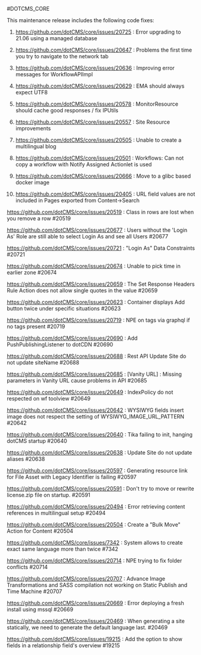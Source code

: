 #DOTCMS_CORE


This maintenance release includes the following code fixes:

1. https://github.com/dotCMS/core/issues/20725 : Error upgrading to 21.06 using a managed database

2. https://github.com/dotCMS/core/issues/20647 : Problems the first time you try to navigate to the network tab

3. https://github.com/dotCMS/core/issues/20636 : Improving error messages for WorkflowAPIImpl

4. https://github.com/dotCMS/core/issues/20629 : EMA should always expect UTF8

5. https://github.com/dotCMS/core/issues/20578 : MonitorResource should cache good responses / fix IPUtils

6. https://github.com/dotCMS/core/issues/20557 : Site Resource improvements

7. https://github.com/dotCMS/core/issues/20505 : Unable to create a multilingual blog

8. https://github.com/dotCMS/core/issues/20501 : Workflows: Can not copy a workflow with Notify Assigned Actionlet is used

9. https://github.com/dotCMS/core/issues/20666 : Move to a glibc based docker image

10. https://github.com/dotCMS/core/issues/20405 : URL field values are not included in Pages exported from Content->Search

https://github.com/dotCMS/core/issues/20519 : Class in rows are lost when you remove a row #20519

https://github.com/dotCMS/core/issues/20677 : Users without the 'Login As' Role are still able to select Login As and see all Users #20677

https://github.com/dotCMS/core/issues/20721 : "Login As" Data Constraints #20721

https://github.com/dotCMS/core/issues/20674 : Unable to pick time in earlier zone #20674

https://github.com/dotCMS/core/issues/20659 : The Set Response Headers Rule Action does not allow single quotes in the value #20659

https://github.com/dotCMS/core/issues/20623 : Container displays Add button twice under specific situations #20623

https://github.com/dotCMS/core/issues/20719 : NPE on tags via graphql if no tags present #20719

https://github.com/dotCMS/core/issues/20690 : Add PushPublishingListener to dotCDN #20690

https://github.com/dotCMS/core/issues/20688 : Rest API Update Site do not update siteName #20688

https://github.com/dotCMS/core/issues/20685 : [Vanity URL] : Missing parameters in Vanity URL cause problems in API #20685

https://github.com/dotCMS/core/issues/20649 : IndexPolicy do not respected on wf toolview #20649

https://github.com/dotCMS/core/issues/20642 : WYSIWYG fields insert image does not respect the setting of WYSIWYG_IMAGE_URL_PATTERN #20642

https://github.com/dotCMS/core/issues/20640 : Tika failing to init, hanging dotCMS startup #20640

https://github.com/dotCMS/core/issues/20638 : Update Site do not update aliases #20638

https://github.com/dotCMS/core/issues/20597 : Generating resource link for File Asset with Legacy Identifier is failing #20597

https://github.com/dotCMS/core/issues/20591 : Don't try to move or rewrite license.zip file on startup. #20591

https://github.com/dotCMS/core/issues/20494 : Error retrieving content references in multilingual setup #20494

https://github.com/dotCMS/core/issues/20504 : Create a "Bulk Move" Action for Content #20504

https://github.com/dotCMS/core/issues/7342 : System allows to create exact same language more than twice #7342

https://github.com/dotCMS/core/issues/20714 : NPE trying to fix folder conflicts #20714

https://github.com/dotCMS/core/issues/20707 : Advance Image Transformations and SASS compilation not working on Static Publish and Time Machine #20707

https://github.com/dotCMS/core/issues/20669 : Error deploying a fresh install using mssql #20669

https://github.com/dotCMS/core/issues/20469 : When generating a site statically, we need to generate the default language last. #20469

https://github.com/dotCMS/core/issues/19215 : Add the option to show fields in a relationship field's overview #19215
